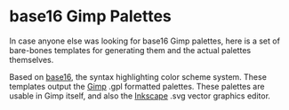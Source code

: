# base16 Gimp Palettes
In case anyone else was looking for base16 Gimp palettes, here is a set of bare-bones templates for generating them and the actual palettes themselves.

Based on [base16](https://github.com/chriskempson/base16), the syntax highlighting color scheme system. These templates output the [Gimp](https://docs.gimp.org/2.9/en/gimp-concepts-palettes.html) .gpl formatted palettes. These palettes are usable in Gimp itself, and also the [Inkscape](https://inkscape.org/en/) .svg vector graphics editor.
